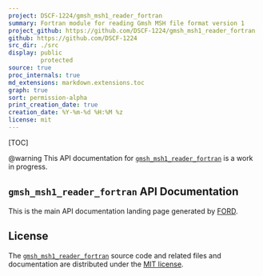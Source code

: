 ```yaml
---
project: DSCF-1224/gmsh_msh1_reader_fortran
summary: Fortran module for reading Gmsh MSH file format version 1
project_github: https://github.com/DSCF-1224/gmsh_msh1_reader_fortran
github: https://github.com/DSCF-1224
src_dir: ./src
display: public
         protected
source: true
proc_internals: true
md_extensions: markdown.extensions.toc
graph: true
sort: permission-alpha
print_creation_date: true
creation_date: %Y-%m-%d %H:%M %z
license: mit
---
```


[TOC]

@warning This API documentation for [`gmsh_msh1_reader_fortran`] is a work in progress.

`gmsh_msh1_reader_fortran` API Documentation
--------------------------------------------

This is the main API documentation landing page generated by [FORD](https://github.com/Fortran-FOSS-Programmers/ford#readme).

License
-------

The [`gmsh_msh1_reader_fortran`] source code and related files and documentation are distributed under the [MIT license](page/License.html).

[`gmsh_msh1_reader_fortran`]: https://github.com/DSCF-1224/gmsh_msh1_reader_fortran

<!-- reference: https://github.com/fortran-lang/stdlib/blob/master/API-doc-FORD-file.md -->

<!-- EOF -->
